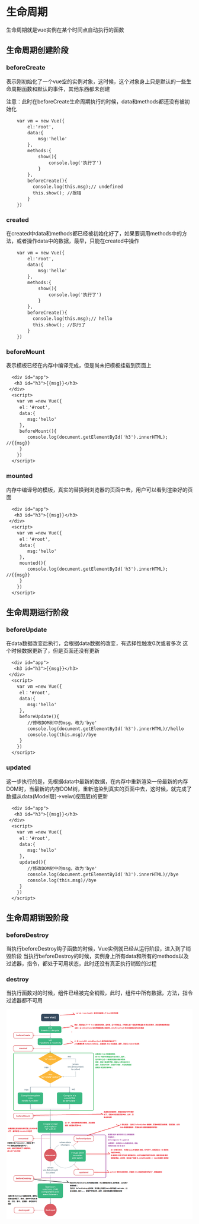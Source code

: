 # 生命周期

 生命周期就是vue实例在某个时间点自动执行的函数


## 生命周期创建阶段

### beforeCreate 
表示刚初始化了一个vue空的实例对象，这时候，这个对象身上只是默认的一些生命周期函数和默认的事件，其他东西都未创建

 注意：此时在beforeCreate生命周期执行的时候，data和methods都还没有被初始化

```
    var vm = new Vue({
        el:'root',
        data:{
            msg:'hello'
        },
        methods:{
            show(){
                console.log('执行了')
            }
        },
        beforeCreate(){
          console.log(this.msg);// undefined
          this.show(); //报错 
        }
    })
```

### created 
在created中data和methods都已经被初始化好了，如果要调用methods中的方法，或者操作data中的数据，最早，只能在created中操作
```
    var vm = new Vue({
        el:'root',
        data:{
            msg:'hello'
        },
        methods:{
            show(){
                console.log('执行了')
            }
        },
        beforeCreate(){
          console.log(this.msg);// hello
          this.show(); //执行了
        }
    })
```

### beforeMount 
表示模板已经在内存中编译完成，但是尚未把模板挂载到页面上

```
  <div id="app">
   <h3 id="h3">{{msg}}</h3> 
 </div>
  <script>
    var vm =new Vue({
     el：'#root',
     data:{
        msg:'hello'
     },
     beforeMount(){
        console.log(document.getElementById('h3').innerHTML); //{{msg}} 
     }
    })
  </script>
```

### mounted 
内存中编译号的模板，真实的替换到浏览器的页面中去，用户可以看到渲染好的页面

```
  <div id="app">
   <h3 id="h3">{{msg}}</h3> 
 </div>
  <script>
    var vm =new Vue({
     el：'#root',
     data:{
        msg:'hello'
     },
     mounted(){
        console.log(document.getElementById('h3').innerHTML); //{{msg}} 
     }
    })
  </script>
```

## 生命周期运行阶段

### beforeUpdate
在data数据改变后执行，会根据data数据的改变，有选择性触发0次或者多次
这个时候数据更新了，但是页面还没有更新

```
  <div id="app">
   <h3 id="h3">{{msg}}</h3> 
 </div>
  <script>
    var vm =new Vue({
     el：'#root',
     data:{
        msg:'hello'
     },
     beforeUpdate(){
        //修改DOM树中的msg，改为'bye'
        console.log(document.getElementById('h3').innerHTML)//hello
        console.log(this.msg)//bye
     } 
    })
  </script>
```

### updated
这一步执行的是，先根据data中最新的数据，在内存中重新渲染一份最新的内存DOM时，当最新的内存DOM树，重新渲染到真实的页面中去，这时候，就完成了数据从data(Model层)->veiw(视图层)的更新

```
  <div id="app">
   <h3 id="h3">{{msg}}</h3> 
 </div>
  <script>
    var vm =new Vue({
     el：'#root',
     data:{
        msg:'hello'
     },
     updated(){
        //修改DOM树中的msg，改为'bye'
        console.log(document.getElementById('h3').innerHTML)//bye
        console.log(this.msg)//bye
     } 
    })
  </script>
```

## 生命周期销毁阶段

### beforeDestroy
当执行beforeDestroy钩子函数的时候，Vue实例就已经从运行阶段，进入到了销毁阶段
当执行beforeDestroy的时候，实例身上所有data和所有的methods以及过滤器，指令，都处于可用状态，此时还没有真正执行销毁的过程

### destroy
当执行函数对的时候，组件已经被完全销毁，此时，组件中所有数据，方法，指令过滤器都不可用

<img src="../resource/lifecycle.png" >



